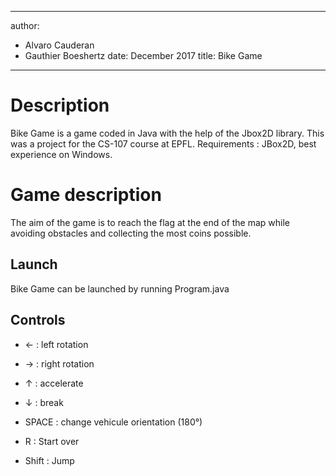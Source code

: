 
---
author:
- Alvaro Cauderan
- Gauthier Boeshertz
date: December 2017
title: Bike Game
---

Description
===========

Bike Game is a game coded in Java with the help of the Jbox2D
library. This was a project for the CS-107 course at EPFL. Requirements
: JBox2D, best experience on Windows.


Game description
================

The aim of the game is to reach the flag at the end of the map while avoiding obstacles and collecting
the most coins possible.

Launch
------
Bike Game can be launched by running Program.java

Controls
--------

-   &larr; : left rotation

-   &rarr;  : right rotation

-   &uarr; : accelerate

-   &darr; : break

-   SPACE : change vehicule orientation (180°)

-   R : Start over

-   Shift : Jump


